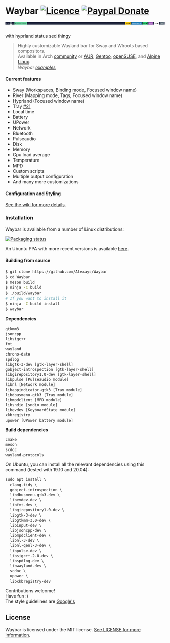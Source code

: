 # Waybar [![Licence](https://img.shields.io/badge/License-MIT-yellow.svg)](LICENSE) [![Paypal Donate](https://img.shields.io/badge/Donate-Paypal-2244dd.svg)](https://paypal.me/ARouillard)<br>![Waybar](https://raw.githubusercontent.com/alexays/waybar/master/preview-2.png)

with hyprland status sed thingy

> Highly customizable Wayland bar for Sway and Wlroots based compositors.<br>
> Available in Arch [community](https://www.archlinux.org/packages/community/x86_64/waybar/) or
[AUR](https://aur.archlinux.org/packages/waybar-git/), [Gentoo](https://packages.gentoo.org/packages/gui-apps/waybar), [openSUSE](https://build.opensuse.org/package/show/X11:Wayland/waybar), and [Alpine Linux](https://pkgs.alpinelinux.org/packages?name=waybar).<br>
> *Waybar [examples](https://github.com/Alexays/Waybar/wiki/Examples)*

#### Current features
- Sway (Workspaces, Binding mode, Focused window name)
- River (Mapping mode, Tags, Focused window name)
- Hyprland (Focused window name)
- Tray [#21](https://github.com/Alexays/Waybar/issues/21)
- Local time
- Battery
- UPower
- Network
- Bluetooth
- Pulseaudio
- Disk
- Memory
- Cpu load average
- Temperature
- MPD
- Custom scripts
- Multiple output configuration
- And many more customizations

#### Configuration and Styling

[See the wiki for more details](https://github.com/Alexays/Waybar/wiki).

### Installation

Waybar is available from a number of Linux distributions:

[![Packaging status](https://repology.org/badge/vertical-allrepos/waybar.svg)](https://repology.org/project/waybar/versions)

An Ubuntu PPA with more recent versions is available
[here](https://launchpad.net/~nschloe/+archive/ubuntu/waybar).


#### Building from source

```bash
$ git clone https://github.com/Alexays/Waybar
$ cd Waybar
$ meson build
$ ninja -C build
$ ./build/waybar
# If you want to install it
$ ninja -C build install
$ waybar
```

**Dependencies**

```
gtkmm3
jsoncpp
libsigc++
fmt
wayland
chrono-date
spdlog
libgtk-3-dev [gtk-layer-shell]
gobject-introspection [gtk-layer-shell]
libgirepository1.0-dev [gtk-layer-shell]
libpulse [Pulseaudio module]
libnl [Network module]
libappindicator-gtk3 [Tray module]
libdbusmenu-gtk3 [Tray module]
libmpdclient [MPD module]
libsndio [sndio module]
libevdev [KeyboardState module]
xkbregistry
upower [UPower battery module]
```

**Build dependencies**

```
cmake
meson
scdoc
wayland-protocols
```

On Ubuntu, you can install all the relevant dependencies using this command (tested with 19.10 and 20.04):

```
sudo apt install \
  clang-tidy \
  gobject-introspection \
  libdbusmenu-gtk3-dev \
  libevdev-dev \
  libfmt-dev \
  libgirepository1.0-dev \
  libgtk-3-dev \
  libgtkmm-3.0-dev \
  libinput-dev \
  libjsoncpp-dev \
  libmpdclient-dev \
  libnl-3-dev \
  libnl-genl-3-dev \
  libpulse-dev \
  libsigc++-2.0-dev \
  libspdlog-dev \
  libwayland-dev \
  scdoc \
  upower \
  libxkbregistry-dev
```


Contributions welcome!<br>
Have fun :)<br>
The style guidelines are [Google's](https://google.github.io/styleguide/cppguide.html)

## License

Waybar is licensed under the MIT license. [See LICENSE for more information](https://github.com/Alexays/Waybar/blob/master/LICENSE).
